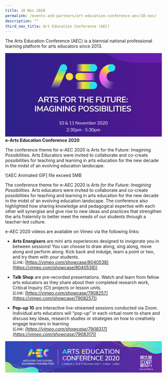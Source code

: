 ```yaml
---
title: 10 Nov 2020
permalink: /events-and-partners/art-education-conference-aec/10-nov/
description: ""
third_nav_title: Art Education Conference (AEC)
---
```

The Arts Education Conference (AEC) is a biennial national professional learning platform for arts educators since 2013.

![](/images/eaec_star-website_2.png)
**e-Arts Education Conference 2020**

The conference theme for e-AEC 2020 is Arts for the Future: Imagining Possibilities. Arts Educators were invited to collaborate and co-create possibilities for teaching and learning in arts education for the new decade in the midst of an evolving education landscape.

![AEC Animated GIF] file exceed 5MB


The conference theme for e-AEC 2020 is _Arts for the Future: Imagining Possibilities_. Arts educators were invited to collaborate and co-create possibilities for teaching and learning in arts education for the new decade in the midst of an evolving education landscape. The conference also highlighted how sharing knowledge and pedagogical expertise with each other will synergise and give rise to new ideas and practices that strengthen the arts fraternity to better meet the needs of our students through a teacher-led culture.  
  
e-AEC 2020 videos are available on Vimeo via the following links:

*   **Arts Energisers** are mini arts experiences designed to invigorate you in between sessions! You can choose to draw along, sing along, move along and perform along. Kick back and indulge, learn a point or two, and try them with your students. (_Link:_ [https://vimeo.com/showcase/8040538](https://vimeo.com/showcase/8040538))

*   **Talk Shop** are pre-recorded presentations. Watch and learn from fellow arts educators as they share about their completed research work, Critical Inquiry (CI) projects or lesson units. (_Link:_ [https://vimeo.com/showcase/7908257](https://vimeo.com/showcase/7908257))

*   **Pop-up 10** are interactive live-streamed sessions conducted via Zoom. Individual arts educators will “pop-up” in each virtual room to share and discuss key ideas, research studies or strategies on how to creatively engage learners in learning (__Link:_ [https://vimeo.com/showcase/7908317](https://vimeo.com/showcase/7908317))_

![](/images/e-aec2020-email-signatory-banner.jpg)